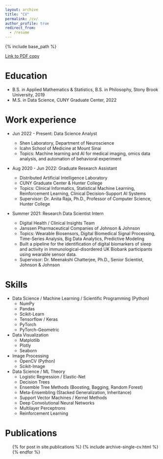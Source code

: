 ```yaml
---
layout: archive
title: "CV"
permalink: /cv/
author_profile: true
redirect_from:
  - /resume
---
```


{% include base_path %}

[Link to PDF copy](https://github.com/adamcatto/adamcatto.github.io/blob/master/files/agoc-cv-2022.pdf)

Education
======
* B.S. in Applied Mathematics & Statistics, B.S. in Philosophy, Stony Brook University, 2019
* M.S. in Data Science, CUNY Graduate Center, 2022

Work experience
======
* Jun 2022 - Present: Data Science Analyst
  * Shen Laboratory, Department of Neuroscience
  * Icahn School of Medicine at Mount Sinai
  * Topics: Machine learning and AI for medical imaging, omics data analysis, and automation of behavioral experiment

* Aug 2020 - Jun 2022: Graduate Research Assistant
  * Distributed Artificial Intelligence Laboratory
  * CUNY Graduate Center & Hunter College
  * Topics: Clinical Informatics, Statistical Machine Learning, Reinforcement Learning, Clinical Decision-Support AI Systems
  * Supervisor: Dr. Anita Raja, Ph.D., Professor of Computer Science, Hunter College

* Summer 2021: Research Data Scientist Intern
  * Digital Health / Clinical Insights Team
  * Janssen Pharmaceutical Companies of Johnson & Johnson
  * Topics: Wearable Biosensors, Digital Biomedical Signal Processing, Time-Series Analysis, Big Data Analytics, Predictive Modeling
  * Built a pipeline for the identification of digital biomarkers of sleep and activity in immunological-disordered UK Biobank participants using wearable sensor data.
  * Supervisor: Dr. Meenakshi Chatterjee, Ph.D., Senior Scientist, Johnson & Johnson
  
Skills
======
* Data Science / Machine Learning / Scientific Programming (Python)
  * NumPy
  * Pandas
  * Scikit-Learn
  * Tensorflow / Keras
  * PyTorch
  * PyTorch-Geometric
* Data Visualization
  * Matplotlib
  * Plotly
  * Seaborn
* Image Processing
  * OpenCV (Python)
  * Scikit-Image
* Data Science / ML Theory
  * Logistic Regression / Elastic-Net
  * Decision Trees
  * Ensemble Tree Methods (Boosting, Bagging, Random Forest)
  * Meta-Ensembling (Stacked Generalization, Inheritance)
  * Support Vector Machines / Kernel Methods
  * Deep Convolutional Neural Networks
  * Multilayer Perceptrons
  * Reinforcement Learning

Publications
======
  <ul>{% for post in site.publications %}
    {% include archive-single-cv.html %}
  {% endfor %}</ul>